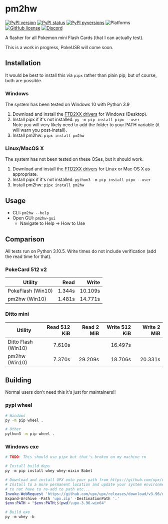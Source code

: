 # pm2hw

[![PyPI version](https://img.shields.io/pypi/v/pm2hw.svg)](https://pypi.python.org/pypi/pm2hw/)
[![PyPI status](https://img.shields.io/pypi/status/pm2hw.svg)](https://pypi.python.org/pypi/pm2hw/)
[![PyPI pyversions](https://img.shields.io/pypi/pyversions/pm2hw.svg)](https://pypi.python.org/pypi/pm2hw/)
![Platforms](https://img.shields.io/badge/platforms-windows%20linux%20macOS-green.svg)
[![GitHub license](https://img.shields.io/github/license/logicplace/pm2hw.svg)](https://github.com/logicplace/pm2hw/blob/master/LICENSE)
[![Discord](https://img.shields.io/discord/549770771963314216.svg?color=7289da&label=Pokemon-mini.net&logo=discord)](https://discord.gg/rAgt26Wknw)

A flasher for all Pokemon mini Flash Cards (that I can actually test).

This is a work in progress, PokeUSB will come soon.

## Installation

It would be best to install this via `pipx` rather than plain pip; but of course, both are possible.

### Windows

The system has been tested on Windows 10 with Python 3.9

1. Download and install the [FTD2XX drivers](https://ftdichip.com/drivers/d2xx-drivers/) for Windows (Desktop).
2. Install pipx if it's not installed: `py -m pip install pipx --user`  
   Note you will very likely need to add the folder to your PATH variable (it will warn you post-install).
3. Install pm2hw: `pipx install pm2hw`

### Linux/MacOS X

The system has not been tested on these OSes, but it should work.

1. Download and install the [FTD2XX drivers](https://ftdichip.com/drivers/d2xx-drivers/) for Linux or Mac OS X as appropriate.
2. Install pipx if it's not installed: `python3 -m pip install pipx --user`
3. Install pm2hw: `pipx install pm2hw`

## Usage

* CLI: `pm2hw --help`
* Open GUI: `pm2hw-gui`
  * Navigate to Help -> How to Use

## Comparison

All tests run on Python 3.10.5. Write times do not include verification (add the read time for that).

### PokeCard 512 v2

| Utility           | Read   | Write   |
| ----------------- | ------:| -------:|
| PokeFlash (Win10) | 1.344s | 10.109s |
| pm2hw (Win10)     | 1.481s | 14.771s |

### Ditto mini

| Utility             | Read 512 KiB | Read 2 MiB | Write 512 KiB | Write 2 MiB |
| ------------------- | ------------:| ----------:| -------------:| -----------:|
| Ditto Flash (Win10) | 7.610s       |            | 16.497s       |             |
| pm2hw (Win10)       | 7.370s       | 29.209s    | 18.706s       | 20.331s     |

## Building

Normal users don't need this it's just for maintainers!!

### pypi wheel

```sh
# Windows
py -m pip wheel .

# Other
python3 -m pip wheel .
```

### Windows exe

```ps1
# TODO: This should use pipx but that's broken on my machine rn

# Install build deps
py -m pip install whey whey-mixin Babel

# Download and install UPX onto your path from https://github.com/upx/upx/releases/
# Install to a more permanent location and update your system environment variables
# to not have to re-add to path etc...
Invoke-WebRequest 'https://github.com/upx/upx/releases/download/v3.96/upx-3.96-win64.zip' -OutFile 'upx.zip'
Expand-Archive -Path 'upx.zip' -DestinationPath '.'
$env:PATH = "$env:PATH;$(pwd)\upx-3.96-win64"

# Build exe
py -m whey -b
```

